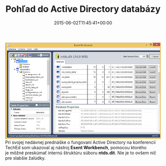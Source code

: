 ﻿---
ref: esent-workbench
title: 'Pohľad do&nbsp;Active Directory databázy'
date: 2015-06-02T11:45:41+00:00
layout: post
lang: sk
image: /assets/images/workbench.png
permalink: /sk/pohlad-do-active-directory-databazy/
tags:
    - 'Active Directory'
---

![Esent Workbench](../../assets/images/workbench.png) Pri svojej nedávnej&nbsp;prednáške o&nbsp;fungovaní Active Directory na&nbsp;konferencii TechEd som ukazoval aj&nbsp;nástroj **Esent Workbench**, pomocou ktorého je&nbsp;môžné preskúmať internú štruktúru súboru **ntds.dit**. Nie je&nbsp;to&nbsp;ovšem nič pre&nbsp;slabšie žalúdky.
